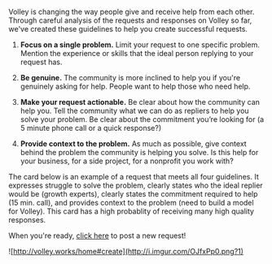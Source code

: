 Volley is changing the way people give and receive help from each other. Through careful analysis of the requests and responses on Volley so far, we've created these guidelines to help you create successful requests. 

1. **Focus on a single problem.**
Limit your request to one specific problem. Mention the experience or skills that the ideal person replying to your request has.   
2. **Be genuine.** 
The community is more inclined to help you if you're genuinely asking for help. People want to help those who need help.  

3. **Make your request actionable.**
Be clear about how the community can help you. Tell the community what we can do as repliers to help you solve your problem. Be clear about the commitment you’re looking for (a 5 minute phone call or a quick response?)

4. **Provide context to the problem.**
As much as possible, give context behind the problem the community is helping you solve.  Is this help for your business, for a side project, for a nonprofit you work with? 

The card below is an example of a request that meets all four guidelines. It expresses struggle to solve the problem, clearly states who the ideal replier would be (growth experts), clearly states the commitment required to help (15 min. call), and provides context to the problem (need to build a model for Volley).  This card has a high probablity of receiving many high quality responses.

When you're ready, [click here](http://volley.works/home#create) to post a new request!

![http://volley.works/home#create](http://i.imgur.com/OJfxPp0.png?1)



